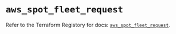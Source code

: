# `aws_spot_fleet_request`

Refer to the Terraform Registory for docs: [`aws_spot_fleet_request`](https://registry.terraform.io/providers/hashicorp/aws/3.76.1/docs/resources/spot_fleet_request).
